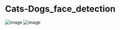 # Cats-Dogs_face_detection
![image](https://user-images.githubusercontent.com/49807173/131125735-9ae5ac71-e3fd-4293-a759-28ff461a3cf4.png)
![image](https://user-images.githubusercontent.com/49807173/131125818-f4a0c356-1c1d-4bc2-b194-36eafd95047a.png)
